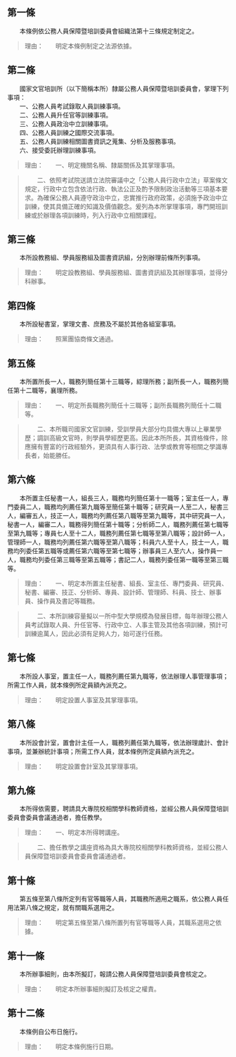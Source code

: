 第一條 
-------
　　本條例依公務人員保障暨培訓委員會組織法第十三條規定制定之。  
> 理由：　　明定本條例制定之法源依據。



第二條 
-------
　　國家文官培訓所（以下簡稱本所）隸屬公務人員保障暨培訓委員會，掌理下列事項：  
　　一、公務人員考試錄取人員訓練事項。  
　　二、公務人員升任官等訓練事項。  
　　三、公務人員政治中立訓練事項。  
　　四、公務人員訓練之國際交流事項。  
　　五、公務人員訓練相關圖書資訊之蒐集、分析及服務事項。  
　　六、接受委託辦理訓練事項。  
> 理由：　　一、明定機關名稱、隸屬關係及其掌理事項。

> 　　二、依照考試院送請立法院審議中之「公務人員行政中立法」草案條文規定，行政中立包含依法行政、執法公正及酌予限制政治活動等三項基本要求。為確保公務人員遵守政治中立，忠實推行政府政策，必須施予政治中立訓練，使其具備正確的知識及價值觀念。爰列為本所掌理事項，專門開班訓練或於辦理各項訓練時，列入行政中立相關課程。



第三條 
-------
　　本所設教務組、學員服務組及圖書資訊組，分別辦理前條所列事項。  
> 理由：　　明定設教務組、學員服務組、圖書資訊組及其辦理事項，並得分科辦事。



第四條 
-------
　　本所設秘書室，掌理文書、庶務及不屬於其他各組室事項。  
> 理由：　　照黨團協商條文通過。



第五條 
-------
　　本所置所長一人，職務列簡任第十三職等，綜理所務；副所長一人，職務列簡任第十二職等，襄理所務。  
> 理由：　　一、明定所長職務列簡任十三職等；副所長職務列簡任十二職等。

> 　　二、本所職司國家文官訓練，受訓學員大部分均具備大專以上畢業學歷；調訓高級文官時，則學員學經歷更高。因此本所所長，其資格條件，除應擁有豐富的行政經驗外，更須具有人事行政、法學或教育等相關之學識專長者，始能勝任。



第六條 
-------
　　本所置主任秘書一人，組長三人，職務均列簡任第十一職等；室主任一人，專門委員二人，職務均列薦任第九職等至簡任第十職等；研究員一人至二人，秘書三人，編審五人，技正一人，職務均列薦任第八職等至第九職等，其中研究員一人，秘書一人，編審二人，職務得列簡任第十職等；分析師二人，職務列薦任第七職等至第九職等；專員七人至十二人，職務列薦任第七職等至第八職等；設計師一人，管理師一人，職務均列薦任第六職等至第八職等；科員六人至十人，技士一人，職務均列委任第五職等或薦任第六職等至第七職等；辦事員三人至六人，操作員一人，職務均列委任第三職等至第五職等；書記二人，職務列委任第一職等至第三職等。  
> 理由：　　一、明定本所置主任秘書、組長、室主任、專門委員、研究員、秘書、編審、技正、分析師、專員、設計師、管理師、科員、技士、辦事員、操作員及書記等職務。

> 　　二、本所訓練容量擬以一所中型大學規模為發展目標，每年辦理公務人員考試錄取人員、升任官等、行政中立、人事主管及其他各項訓練，預計可訓練逾萬人，因此必須有足夠人力，始可遂行任務。



第七條 
-------
　　本所設人事室，置主任一人，職務列薦任第九職等，依法辦理人事管理事項；所需工作人員，就本條例所定員額內派充之。  
> 理由：　　明定設置人事室及其掌理事項。



第八條 
-------
　　本所設會計室，置會計主任一人，職務列薦任第九職等，依法辦理歲計、會計事項，並兼辦統計事項；所需工作人員，就本條例所定員額內派充之。  
> 理由：　　明定設置會計室及其掌理事項。



第九條 
-------
　　本所得依需要，聘請具大專院校相關學科教師資格，並經公務人員保障暨培訓委員會委員會議通過者，擔任教學。  
> 理由：　　一、明定本所得聘講座。

> 　　二、擔任教學之講座資格為具大專院校相關學科教師資格，並經公務人員保障暨培訓委員會委員會議通過者。



第十條 
-------
　　第五條至第八條所定列有官等職等人員，其職務所適用之職系，依公務人員任用法第八條之規定，就有關職系選用之。  
> 理由：　　明定第五條至第八條所置列有官等職等人員，其職系選用之依據。



第十一條 
---------
　　本所辦事細則，由本所擬訂，報請公務人員保障暨培訓委員會核定之。  
> 理由：　　明定本所辦事細則擬訂及核定之權責。



第十二條 
---------
　　本條例自公布日施行。  
> 理由：　　明定本條例施行日期。